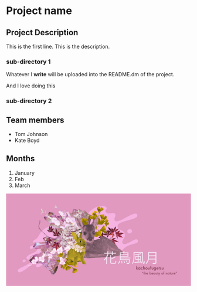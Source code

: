 # Project name

## Project Description

This is the first line. This is the description.

### sub-directory 1

Whatever I **write** will be uploaded
into the README.dm of the project.

And I love doing this

### sub-directory 2

## Team members

- Tom Johnson
- Kate Boyd

## Months

1. January
2. Feb
3. March

![image](./images/Kachoufugetsu.jpg)